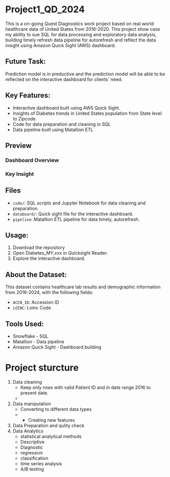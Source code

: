 # Project1_QD_2024
This is a on-going Quest Diagnostics work project based on real world healthcare data of United States from 2016-2020. This project show case my ability to sue SQL for data processing and exploratory data analysis, building timely refresh data pipeline for autorefresh and reflect the data insight using Amazon Quick Sight (AWS) dashboard.

## Future Task:
Prediction model is in preductive and the prediction model will be able to be reflected on the interactive dashboard for clients' need.

## Key Features:
- Interactive dashboard built using AWS Quick Sight.
- Insights of Diabetes trends in United States population from State level to Zipcode.
- Code for data preparation and cleaning in SQL
- Data pipeline built using Matallion ETL

## Preview
### Dashboard Overview

### Key Insight

## Files

- `code/`: SQL scripts and Jupyter Notebook for data cleaning and preparation.
- `databoard/`: Quick sight file for the interactive dashboard.
- `pipeline`: Matallion ETL pipeline for data timely, autorefresh.

## Usage:
1. Download the repository
2. Open Diabetes_MY.xxx in Quicksight Reader.
3. Explore the interactive dashboard.

## About the Dataset:
This dataset contains healthcare lab results and demographic information from 2016-2024, with the following fields:
- `ACCN_ID`: Accession ID
- `LOINC`: Loinc Code

## Tools Used:
- Snowflake - SQL
- Matallion - Data pipeline
- Amazon Quick Sight - Dashboard building

# Project sturcture
1. Data cleaning
   - Keep only rows with valid Patient ID and in date range 2016 to present date.
   - 
3. Data manipulation
   - Converting to different data types
   - - Creating new features
4. Data Preparation and qulity check
5. Data Analytics
   - statistical analytical methods
   - Descriptive
   - Diagnostic
   - regression
   - classification
   - time series analysis
   - A/B testing

